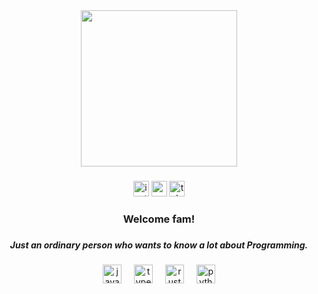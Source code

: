 <div align="center">
  <img height="250" src="https://media4.giphy.com/media/v1.Y2lkPTc5MGI3NjExZ3F6bzcxeWI2eW5rMDF6d245ODUza2M5ZnQ1MW85eHR1NmV0Zzc3dCZlcD12MV9pbnRlcm5hbF9naWZfYnlfaWQmY3Q9Zw/Rx8H5yTo36LLy/giphy.gif"  />
</div>

###

<div align="center">
  <a href="https://instagram.com/die4kv" target="_blank">
    <img src="https://img.shields.io/static/v1?message=Instagram&logo=instagram&label=&color=E4405F&logoColor=white&labelColor=&style=for-the-badge" height="25" alt="instagram logo"  /></a>
  <a href="mailto:adrynlkhfii@gmail.com" target="_blank">
    <img src="https://img.shields.io/static/v1?message=Gmail&logo=gmail&label=&color=D14836&logoColor=white&labelColor=&style=for-the-badge" height="25" alt="gmail logo"  /></a>
  <a href="https://t.me/die4kv" target="_blank">
    <img src="https://img.shields.io/static/v1?message=Telegram&logo=telegram&label=&color=2CA5E0&logoColor=white&labelColor=&style=for-the-badge" height="25" alt="telegram logo"  /></a>
</div>

###

<h3 align="center">Welcome fam!</h3>

###

<h5 align="center">Just an ordinary person who wants to know a lot about Programming.</h5>

###

<div align="center">
  <img src="https://skillicons.dev/icons?i=js" height="30" alt="javascript logo"  />
  <img width="12" />
  <img src="https://skillicons.dev/icons?i=ts" height="30" alt="typescript logo"  />
  <img width="12" />
  <img src="https://skillicons.dev/icons?i=rust" height="30" alt="rust logo"  />
  <img width="12" />
  <img src="https://skillicons.dev/icons?i=py" height="30" alt="python logo"  />
</div>

###


       
